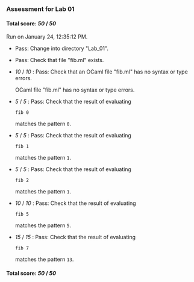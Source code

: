 ### Assessment for Lab 01

#### Total score: _50_ / _50_

Run on January 24, 12:35:12 PM.

+ Pass: Change into directory "Lab_01".

+ Pass: Check that file "fib.ml" exists.

+  _10_ / _10_ : Pass: Check that an OCaml file "fib.ml" has no syntax or type errors.

    OCaml file "fib.ml" has no syntax or type errors.



+  _5_ / _5_ : Pass: 
Check that the result of evaluating
   ```
   fib 0
   ```
   matches the pattern `0`.

   




+  _5_ / _5_ : Pass: 
Check that the result of evaluating
   ```
   fib 1
   ```
   matches the pattern `1`.

   




+  _5_ / _5_ : Pass: 
Check that the result of evaluating
   ```
   fib 2
   ```
   matches the pattern `1`.

   




+  _10_ / _10_ : Pass: 
Check that the result of evaluating
   ```
   fib 5
   ```
   matches the pattern `5`.

   




+  _15_ / _15_ : Pass: 
Check that the result of evaluating
   ```
   fib 7
   ```
   matches the pattern `13`.

   




#### Total score: _50_ / _50_

